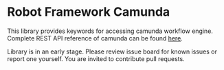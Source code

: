 # Robot Framework Camunda

This library provides keywords for accessing camunda workflow engine. Complete REST API reference of camunda 
can be found [here](https://docs.camunda.org/manual/7.5/reference/rest/).

Library is in an early stage. Please review issue board for known issues or report one yourself. You are 
invited to contribute pull requests.
